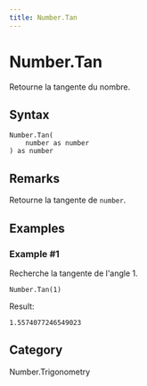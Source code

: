 ```yaml
---
title: Number.Tan
---
```


# Number.Tan


Retourne la tangente du nombre.


## Syntax

```powerquery
Number.Tan(
    number as number
) as number
```


## Remarks

Retourne la tangente de <code>number</code>.


## Examples

### Example #1 
Recherche la tangente de l&#39;angle 1.
```powerquery
Number.Tan(1)
```

Result: 
```powerquery
1.5574077246549023
```




## Category
Number.Trigonometry
